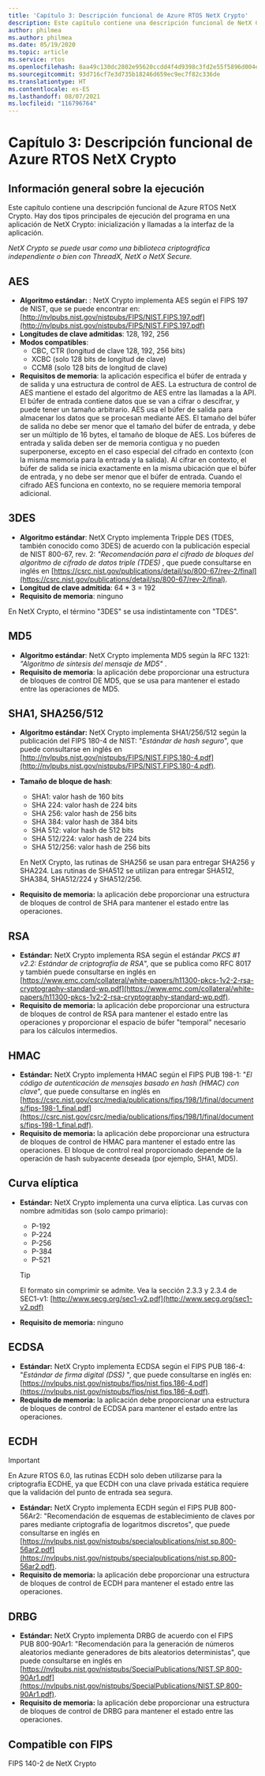 ```yaml
---
title: 'Capítulo 3: Descripción funcional de Azure RTOS NetX Crypto'
description: Este capítulo contiene una descripción funcional de NetX Crypto.
author: philmea
ms.author: philmea
ms.date: 05/19/2020
ms.topic: article
ms.service: rtos
ms.openlocfilehash: 8aa49c130dc2802e95620ccdd4f4d9398c3fd2e55f5896d004e47baa72829848
ms.sourcegitcommit: 93d716cf7e3d735b18246d659ec9ec7f82c336de
ms.translationtype: HT
ms.contentlocale: es-ES
ms.lasthandoff: 08/07/2021
ms.locfileid: "116796764"
---
```

# <a name="chapter-3---functional-description-of-azure-rtos-netx-crypto"></a>Capítulo 3: Descripción funcional de Azure RTOS NetX Crypto

## <a name="execution-overview"></a>Información general sobre la ejecución

Este capítulo contiene una descripción funcional de Azure RTOS NetX Crypto. Hay dos tipos principales de ejecución del programa en una aplicación de NetX Crypto: inicialización y llamadas a la interfaz de la aplicación.

*NetX Crypto se puede usar como una biblioteca criptográfica independiente o bien con ThreadX, NetX o NetX Secure.*

## <a name="aes"></a>AES

- **Algoritmo estándar:** : NetX Crypto implementa AES según el FIPS 197 de NIST, que se puede encontrar en: [http://nvlpubs.nist.gov/nistpubs/FIPS/NIST.FIPS.197.pdf](http://nvlpubs.nist.gov/nistpubs/FIPS/NIST.FIPS.197.pdf)
- **Longitudes de clave admitidas**: 128, 192, 256
- **Modos compatibles**:
  - CBC, CTR (longitud de clave 128, 192, 256 bits)
  - XCBC (solo 128 bits de longitud de clave)
  - CCM8 (solo 128 bits de longitud de clave)
- **Requisitos de memoria**: la aplicación especifica el búfer de entrada y de salida y una estructura de control de AES. La estructura de control de AES mantiene el estado del algoritmo de AES entre las llamadas a la API. El búfer de entrada contiene datos que se van a cifrar o descifrar, y puede tener un tamaño arbitrario. AES usa el búfer de salida para almacenar los datos que se procesan mediante AES. El tamaño del búfer de salida no debe ser menor que el tamaño del búfer de entrada, y debe ser un múltiplo de 16 bytes, el tamaño de bloque de AES. Los búferes de entrada y salida deben ser de memoria contigua y no pueden superponerse, excepto en el caso especial del cifrado en contexto (con la misma memoria para la entrada y la salida). Al cifrar en contexto, el búfer de salida se inicia exactamente en la misma ubicación que el búfer de entrada, y no debe ser menor que el búfer de entrada. Cuando el cifrado AES funciona en contexto, no se requiere memoria temporal adicional.

## <a name="3des"></a>3DES

- **Algoritmo estándar**: NetX Crypto implementa Tripple DES (TDES, también conocido como 3DES) de acuerdo con la publicación especial de NIST 800-67, rev. 2: *"Recomendación para el cifrado de bloques del algoritmo de cifrado de datos triple (TDES)* , que puede consultarse en inglés en [https://csrc.nist.gov/publications/detail/sp/800-67/rev-2/final](https://csrc.nist.gov/publications/detail/sp/800-67/rev-2/final).
- **Longitud de clave admitida**: 64 * 3 = 192
- **Requisito de memoria**: ninguno

En NetX Crypto, el término "3DES" se usa indistintamente con "TDES".

## <a name="md5"></a>MD5

- **Algoritmo estándar**: NetX Crypto implementa MD5 según la RFC 1321: *"Algoritmo de síntesis del mensaje de MD5"* .
- **Requisito de memoria**: la aplicación debe proporcionar una estructura de bloques de control DE MD5, que se usa para mantener el estado entre las operaciones de MD5.

## <a name="sha1-sha256512"></a>SHA1, SHA256/512

- **Algoritmo estándar:** NetX Crypto implementa SHA1/256/512 según la publicación del FIPS 180-4 de NIST: "*Estándar de hash seguro*", que puede consultarse en inglés en [http://nvlpubs.nist.gov/nistpubs/FIPS/NIST.FIPS.180-4.pdf](http://nvlpubs.nist.gov/nistpubs/FIPS/NIST.FIPS.180-4.pdf).
- **Tamaño de bloque de hash**:
  - SHA1: valor hash de 160 bits
  - SHA 224: valor hash de 224 bits
  - SHA 256: valor hash de 256 bits
  - SHA 384: valor hash de 384 bits
  - SHA 512: valor hash de 512 bits
  - SHA 512/224: valor hash de 224 bits
  - SHA 512/256: valor hash de 256 bits

  En NetX Crypto, las rutinas de SHA256 se usan para entregar SHA256 y SHA224. Las rutinas de SHA512 se utilizan para entregar SHA512, SHA384, SHA512/224 y SHA512/256.
- **Requisito de memoria:** la aplicación debe proporcionar una estructura de bloques de control de SHA para mantener el estado entre las operaciones.

## <a name="rsa"></a>RSA

- **Estándar:** NetX Crypto implementa RSA según el estándar *PKCS #1 v2.2: Estándar de criptografía de RSA*", que se publica como RFC 8017 y también puede consultarse en inglés en [https://www.emc.com/collateral/white-papers/h11300-pkcs-1v2-2-rsa-cryptography-standard-wp.pdf](https://www.emc.com/collateral/white-papers/h11300-pkcs-1v2-2-rsa-cryptography-standard-wp.pdf).
- **Requisito de memoria:** la aplicación debe proporcionar una estructura de bloques de control de RSA para mantener el estado entre las operaciones y proporcionar el espacio de búfer "temporal" necesario para los cálculos intermedios.

## <a name="hmac"></a>HMAC

- **Estándar:** NetX Crypto implementa HMAC según el FIPS PUB 198-1: "*El código de autenticación de mensajes basado en hash (HMAC) con clave*", que puede consultarse en inglés en [https://csrc.nist.gov/csrc/media/publications/fips/198/1/final/documents/fips-198-1_final.pdf](https://csrc.nist.gov/csrc/media/publications/fips/198/1/final/documents/fips-198-1_final.pdf).
- **Requisito de memoria:** la aplicación debe proporcionar una estructura de bloques de control de HMAC para mantener el estado entre las operaciones. El bloque de control real proporcionado depende de la operación de hash subyacente deseada (por ejemplo, SHA1, MD5).

## <a name="elliptic-curve"></a>Curva elíptica

- **Estándar:** NetX Crypto implementa una curva elíptica. Las curvas con nombre admitidas son (solo campo primario):
  - P-192
  - P-224
  - P-256
  - P-384
  - P-521

   > [!TIP]
   > El formato sin comprimir se admite. Vea la sección 2.3.3 y 2.3.4 de SEC1-v1: [http://www.secg.org/sec1-v2.pdf](http://www.secg.org/sec1-v2.pdf)

- **Requisito de memoria:** ninguno

## <a name="ecdsa"></a>ECDSA

- **Estándar:** NetX Crypto implementa ECDSA según el FIPS PUB 186-4: "*Estándar de firma digital (DSS)* ", que puede consultarse en inglés en: [https://nvlpubs.nist.gov/nistpubs/fips/nist.fips.186-4.pdf](https://nvlpubs.nist.gov/nistpubs/fips/nist.fips.186-4.pdf).
- **Requisito de memoria:** la aplicación debe proporcionar una estructura de bloques de control de ECDSA para mantener el estado entre las operaciones.

## <a name="ecdh"></a>ECDH

> [!IMPORTANT]
> En Azure RTOS 6.0, las rutinas ECDH solo deben utilizarse para la criptografía ECDHE, ya que ECDH con una clave privada estática requiere que la validación del punto de entrada sea segura.

- **Estándar:** NetX Crypto implementa ECDH según el FIPS PUB 800-56Ar2: "Recomendación de esquemas de establecimiento de claves por pares mediante criptografía de logaritmos discretos", que puede consultarse en inglés en [https://nvlpubs.nist.gov/nistpubs/specialpublications/nist.sp.800-56ar2.pdf](https://nvlpubs.nist.gov/nistpubs/specialpublications/nist.sp.800-56ar2.pdf).
- **Requisito de memoria:** la aplicación debe proporcionar una estructura de bloques de control de ECDH para mantener el estado entre las operaciones.

## <a name="drbg"></a>DRBG

- **Estándar:** NetX Crypto implementa DRBG de acuerdo con el FIPS PUB 800-90Ar1: "Recomendación para la generación de números aleatorios mediante generadores de bits aleatorios deterministas", que puede consultarse en inglés en [https://nvlpubs.nist.gov/nistpubs/SpecialPublications/NIST.SP.800-90Ar1.pdf](https://nvlpubs.nist.gov/nistpubs/SpecialPublications/NIST.SP.800-90Ar1.pdf).
- **Requisito de memoria:** la aplicación debe proporcionar una estructura de bloques de control de DRBG para mantener el estado entre las operaciones.

## <a name="fips-compliant"></a>Compatible con FIPS

FIPS 140-2 de NetX Crypto